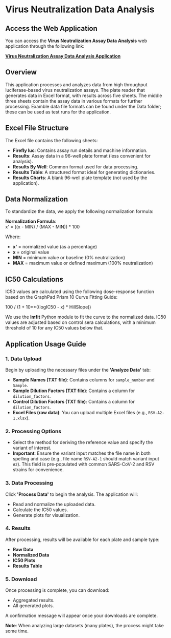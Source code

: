 # Virus Neutralization Data Analysis

## Access the Web Application

You can access the **Virus Neutralization Assay Data Analysis** web application through the following link:

[**Virus Neutralization Assay Data Analysis Application**](https://mohamedmire-virus-neutralization-assay-data-analysis.share.connect.posit.cloud)

## Overview

This application processes and analyzes data from high throughput luciferase-based virus neutralization assays. The plate reader that generates data in Excel format, with results across five sheets. The middle three sheets contain the assay data in various formats for further processing. Examble data file formats can be found under the Data folder; these can be used as test runs for the application.

## Excel File Structure

The Excel file contains the following sheets:

- **Firefly luc**: Contains assay run details and machine information.
- **Results**: Assay data in a 96-well plate format (less convenient for analysis).
- **Results By Well**: Common format used for data processing.
- **Results Table**: A structured format ideal for generating dictionaries.
- **Results Charts**: A blank 96-well plate template (not used by the application).

## Data Normalization

To standardize the data, we apply the following normalization formula:

**Normalization Formula**:  
x' = ((x - MIN) / (MAX - MIN)) * 100

Where:
- **x'** = normalized value (as a percentage)
- **x** = original value
- **MIN** = minimum value or baseline (0% neutralization)
- **MAX** = maximum value or defined maximum (100% neutralization)

## IC50 Calculations

IC50 values are calculated using the following dose-response function based on the GraphPad Prism 10 Curve Fitting Guide:

100 / (1 + 10**((logIC50 - x) * HillSlope))

We use the **lmfit** Python module to fit the curve to the normalized data. IC50 values are adjusted based on control sera calculations, with a minimum threshold of 10 for any IC50 values below that.

## Application Usage Guide

### 1. Data Upload
Begin by uploading the necessary files under the **'Analyze Data'** tab:
- **Sample Names (TXT file)**: Contains columns for `sample_number` and `Sample`.
- **Sample Dilution Factors (TXT file)**: Contains a column for `dilution_factors`.
- **Control Dilution Factors (TXT file)**: Contains a column for `dilution_factors`.
- **Excel Files (raw data)**: You can upload multiple Excel files (e.g., `RSV-A2-1.xlsx`).

### 2. Processing Options
- Select the method for deriving the reference value and specify the variant of interest.
- **Important**: Ensure the variant input matches the file name in both spelling and case (e.g., file name `RSV-A2-1` should match variant input `A2`). This field is pre-populated with common SARS-CoV-2 and RSV strains for convenience. 

### 3. Data Processing
Click **'Process Data'** to begin the analysis. The application will:
- Read and normalize the uploaded data.
- Calculate the IC50 values.
- Generate plots for visualization.

### 4. Results
After processing, results will be available for each plate and sample type:
- **Raw Data**
- **Normalized Data**
- **IC50 Plots**
- **Results Table**

### 5. Download
Once processing is complete, you can download:
- Aggregated results.
- All generated plots.

A confirmation message will appear once your downloads are complete. 

**Note**: When analyzing large datasets (many plates), the process might take some time.
